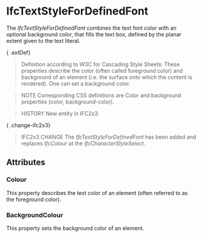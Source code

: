 # IfcTextStyleForDefinedFont

The _IfcTextStyleForDefinedFont_ combines the text font color with an optional background color, that fills the text box, defined by the planar extent given to the text literal.
<!-- end of short definition -->

{ .extDef}
> Definition according to W3C for Cascading Style Sheets:
> These properties describe the color (often called foreground color) and background of an element (i.e. the surface onto which the content is rendered). One can set a background color.

> NOTE Corresponding CSS definitions are Color and background properties (color, background-color).

> HISTORY New entity in IFC2x3.

{ .change-ifc2x3}
> IFC2x3 CHANGE The _IfcTextStyleForDefinedFont_ has been added and replaces _IfcColour_ at the _IfcCharacterStyleSelect_.

## Attributes

### Colour
This property describes the text color of an element (often referred to as the foreground color).

### BackgroundColour
This property sets the background color of an element.
